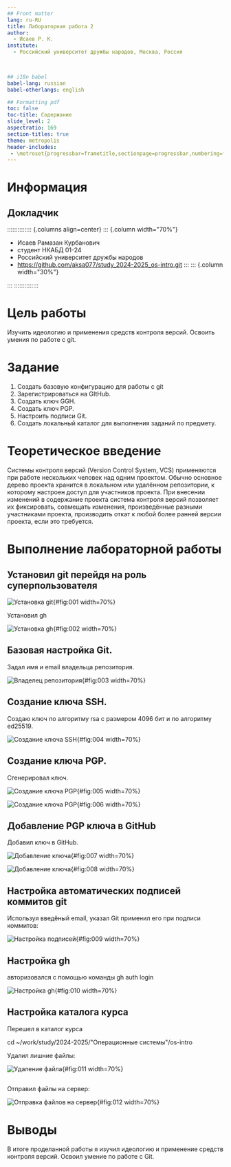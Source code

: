 ```yaml
---
## Front matter
lang: ru-RU
title: Лабораторная работа 2
author:
  - Исаев Р. К.
institute:
  - Российский университет дружбы народов, Москва, Россия
  


## i18n babel
babel-lang: russian
babel-otherlangs: english

## Formatting pdf
toc: false
toc-title: Содержание
slide_level: 2
aspectratio: 169
section-titles: true
theme: metropolis
header-includes:
 - \metroset{progressbar=frametitle,sectionpage=progressbar,numbering=fraction}
---
```


# Информация

## Докладчик

:::::::::::::: {.columns align=center}
::: {.column width="70%"}

  * Исаев Рамазан Курбанович
  * студент НКАБД 01-24
  * Российский университет дружбы народов
  * <https://github.com/aksa077/study_2024-2025_os-intro.git>
:::
::: {.column width="30%"}



:::
::::::::::::::

# Цель работы

Изучить идеологию и применения средств контроля версий. Освоить умения по работе с git.

# Задание

1. Создать базовую конфигурацию для работы с git
2. Зарегистрироваться на GItHub.
3. Создать ключ GGH.
4. Создать ключ PGP.
5. Настроить подписи Git.
6. Создать локальный каталог для выполнения заданий по предмету.

# Теоретическое введение

Системы контроля версий (Version Control System, VCS) применяются при работе нескольких человек над одним проектом. Обычно основное дерево проекта хранится в локальном или удалённом репозитории, к которому настроен доступ для участников проекта. При внесении изменений в содержание проекта система контроля версий позволяет их фиксировать, совмещать изменения, произведённые разными участниками проекта, производить откат к любой более ранней версии проекта, если это требуется.

# Выполнение лабораторной работы

## Установил git перейдя на роль суперпользователя

![Установка git](image/1.png){#fig:001 width=70%}

Установил gh

![Установка gh](image/2.png){#fig:002 width=70%}

## Базовая настройка Git.

Задал имя и email владельца репозитория.

![Владелец репозитория](image/3.png){#fig:003 width=70%}

## Создание ключа SSH.

Создаю ключ по алгоритму rsa с размером 4096 бит и по алгоритму ed25519.

![Создание ключа SSH](image/4.png){#fig:004 width=70%}

## Создание ключа PGP.

Сгенерировал ключ.

![Создание ключа PGP](image/5.png){#fig:005 width=70%}

![Создание ключа PGP](image/6.png){#fig:006 width=70%}

## Добавление PGP ключа в GitHub

Добавил ключ в GitHub.

![Добавление ключа](image/7.png){#fig:007 width=70%}

![Добавление ключа](image/6.1.png){#fig:008 width=70%}

## Настройка автоматических подписей коммитов git

Используя введёный email, указал Git применил его при подписи коммитов:

![Настройка подписей](image/9.png){#fig:009 width=70%}

## Настройка gh

авторизовался с помощью команды gh auth login

![Настройка gh](image/10.png){#fig:010 width=70%}

## Настройка каталога курса

Перешел в каталог курса

cd ~/work/study/2024-2025/"Операционные системы"/os-intro

Удалил лишние файлы:

![Удаление файла](image/11.png){#fig:011 width=70%}

##

Отправил файлы на сервер:

![Отправка файлов на сервер](image/12.png){#fig:012 width=70%}

# Выводы

В итоге проделанной работы я изучил идеологию и применение средств контроля версий.
Освоил умение по работе с Git.

